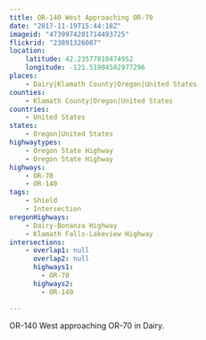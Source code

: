 ```yaml
---
title: OR-140 West Approaching OR-70
date: "2017-11-19T15:44:18Z"
imageid: "4739974201714493725"
flickrid: "23891326087"
location:
    latitude: 42.23577810474952
    longitude: -121.51904582977296
places:
    - Dairy|Klamath County|Oregon|United States
counties:
    - Klamath County|Oregon|United States
countries:
    - United States
states:
    - Oregon|United States
highwaytypes:
    - Oregon State Highway
    - Oregon State Highway
highways:
    - OR-70
    - OR-140
tags:
    - Shield
    - Intersection
oregonHighways:
    - Dairy-Bonanza Highway
    - Klamath Falls-Lakeview Highway
intersections:
    - overlap1: null
      overlap2: null
      highways1:
        - OR-70
      highways2:
        - OR-140

---
```

OR-140 West approaching OR-70 in Dairy.